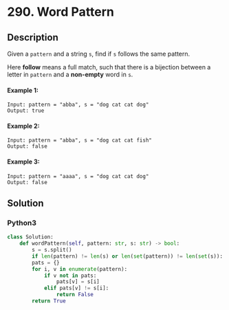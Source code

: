 # 290. Word Pattern

## Description
Given a `pattern` and a string `s`, find if `s` follows the same pattern.

Here **follow** means a full match, such that there is a bijection between a letter in `pattern` and a **non-empty** word in `s`.

#### Example 1:
```
Input: pattern = "abba", s = "dog cat cat dog"
Output: true
```

#### Example 2:
```
Input: pattern = "abba", s = "dog cat cat fish"
Output: false
```

#### Example 3:
```
Input: pattern = "aaaa", s = "dog cat cat dog"
Output: false
```


## Solution

### Python3
```python
class Solution:
    def wordPattern(self, pattern: str, s: str) -> bool:
        s = s.split()
        if len(pattern) != len(s) or len(set(pattern)) != len(set(s)): return False
        pats = {}
        for i, v in enumerate(pattern):
            if v not in pats:
                pats[v] = s[i]
            elif pats[v] != s[i]:
                return False
        return True
```